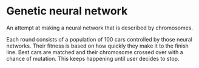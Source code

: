 # Genetic neural network

An attempt at making a neural network that is described by chromosomes.

Each round consists of a population of 100 cars controlled by those neural networks. Their fitness is based on how quickly they make it to the finish line.
Best cars are matched and their chromosome crossed over with a chance of mutation. This keeps happening until user decides to stop.
